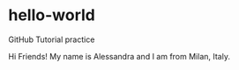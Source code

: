 # hello-world
GitHub Tutorial practice 

Hi Friends!
My name is Alessandra and I am from Milan, Italy.
